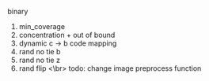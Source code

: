 binary
1. min_coverage
2. concentration + out of bound
3. dynamic c -> b code mapping
4. rand no tie b
5. rand no tie z
6. rand flip
<\br>
todo: change image preprocess function

